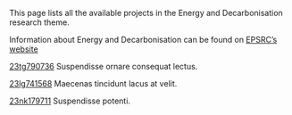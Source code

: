 This page lists all the available projects in the Energy and Decarbonisation research theme.

Information about Energy and Decarbonisation can be found on [EPSRC’s website](https://www.example.com/theme5)

[23tg790736](/projects/23tg790736.md) Suspendisse ornare consequat lectus.

[23lg741568](/projects/23lg741568.md) Maecenas tincidunt lacus at velit.

[23nk179711](/projects/23nk179711.md) Suspendisse potenti.
